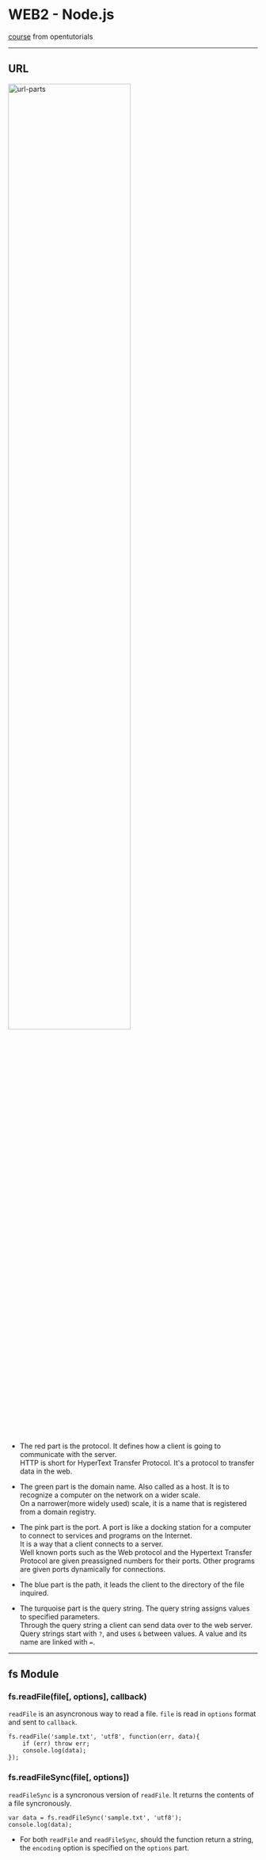 # WEB2 - Node.js

[course](https://opentutorials.org/course/3332) from opentutorials

---

## URL

<img src="https://code-boxx.com/wp-content/uploads/2018/06/js-url-parts-r2.jpg" alt="url-parts" width="70%">

- The red part is the protocol. It defines how a client is going to communicate with the server.  
HTTP is short for HyperText Transfer Protocol. It's a protocol to transfer data in the web.

- The green part is the domain name. Also called as a host. It is to recognize a computer on the network on a wider scale.  
On a narrower(more widely used) scale, it is a name that is registered from a domain registry.

- The pink part is the port. A port is like a docking station for a computer to connect to services and programs on the Internet.  
It is a way that a client connects to a server.  
Well known ports such as the Web protocol and the Hypertext Transfer Protocol are given preassigned numbers for their ports. Other programs are given ports dynamically for connections.

- The blue part is the path, it leads the client to the directory of the file inquired.

- The turquoise part is the query string. The query string assigns values to specified parameters.  
Through the query string a client can send data over to the web server.  
Query strings start with `?`, and uses `&` between values. A value and its name are linked with `=`.

---

## fs Module

### fs.readFile(file[, options], callback)

`readFile` is an asyncronous way to read a file. `file` is read in `options` format and sent to `callback`.

    fs.readFile('sample.txt', 'utf8', function(err, data){
        if (err) throw err;
        console.log(data);
    });

### fs.readFileSync(file[, options])

`readFileSync` is a syncronous version of `readFile`. It returns the contents of a file syncronously. 

    var data = fs.readFileSync('sample.txt', 'utf8');
    console.log(data);

- For both `readFile` and `readFileSync`, should the function return a string, the `encoding` option is specified on the `options` part.

